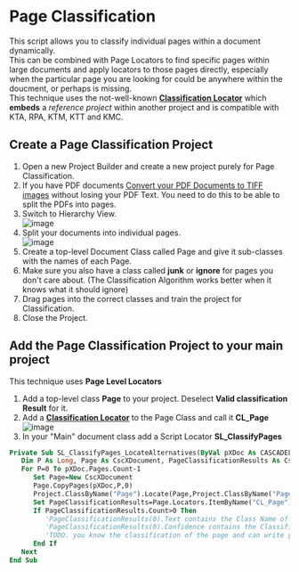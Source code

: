 # Page Classification
This script allows you to classify individual pages within a document dynamically.  
This can be combined with Page Locators to find specific pages within large documents and apply locators to those pages directly, especially when the particular page you are looking for could be anywhere within the doucment, or perhaps is missing.  
This technique uses the not-well-known [**Classification Locator**](https://docshield.kofax.com/KTT/en_US/6.3.0-v15o2fs281/help/PB/ProjectBuilder/450_Extraction/ClassificationLocator/c_ClassificationLocator.html) which **embeds** a *reference project* within another project and is compatible with KTA, RPA, KTM, KTT and KMC.
## Create a Page Classification Project
1. Open a new Project Builder and create a new project purely for Page Classification.
2. If you have PDF documents [Convert your PDF Documents to TIFF images](https://github.com/KofaxRPA/KTScripts/blob/master/PDFtoTiff.md) without losing your PDF Text. You need to do this to be able to split the PDFs into pages.
3. Switch to Hierarchy View.  
![image](https://user-images.githubusercontent.com/47416964/128835363-45569ee0-59f9-44b2-b172-a3e5bc34f696.png)
1. Split your documents into individual pages.  
![image](https://user-images.githubusercontent.com/47416964/128835457-51aee596-658f-471e-8e1c-7efb77344d4d.png)
3. Create a top-level Document Class called Page and give it sub-classes with the names of each Page.
4. Make sure you also have a class called **junk** or **ignore** for pages you don't care about. (The Classification Algorithm works better when it knows what it should ignore)
5. Drag pages into the correct classes and train the project for Classification.
6. Close the Project.
## Add the Page Classification Project to your main project
This technique uses **Page Level Locators**
1. Add a top-level class **Page** to your project. Deselect **Valid classification Result** for it.
2. Add a [**Classification Locator**](https://docshield.kofax.com/KTT/en_US/6.3.0-v15o2fs281/help/PB/ProjectBuilder/450_Extraction/ClassificationLocator/c_ClassificationLocator.html) to the Page Class and call it **CL_Page**
![image](https://user-images.githubusercontent.com/47416964/128837230-2cafc86c-8e3e-460c-8a00-d81181d27408.png)
3. In your "Main" document class add a Script Locator **SL_ClassifyPages**
```vb
Private Sub SL_ClassifyPages_LocateAlternatives(ByVal pXDoc As CASCADELib.CscXDocument, ByVal pLocator As CASCADELib.CscXDocField)
   Dim P As Long, Page As CscXDocument, PageClassificationResults As CscXDocFieldAlternatives
   For P=0 To pXDoc.Pages.Count-1
      Set Page=New CscXDocument
      Page.CopyPages(pXDoc,P,0)
      Project.ClassByName("Page").Locate(Page,Project.ClassByName("Page").Locators.ItemByName("CL_Page").Index)
      Set PageClassificationResults=Page.Locators.ItemByName("CL_Page").Alternatives
      If PageClassificationResults.Count>0 Then
         'PageClassificationResults(0).Text contains the Class Name of the Page
         'PageClassificationResults(0).Confidence contains the Classification confidence of the page
         'TODO. you know the classification of the page and can write your custom code here
      End If
   Next
End Sub
```

